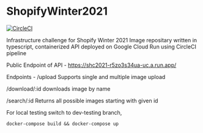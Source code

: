 # ShopifyWinter2021
[![CircleCI](https://circleci.com/gh/madhur4444/ShopifyWinter2021.svg?style=shield)](https://circleci.com/gh/madhur4444/ShopifyWinter2021)

Infrastructure challenge for Shopify Winter 2021
Image repositary written in typescript, containerized API deployed on Google Cloud Run using CircleCI pipeline

Public Endpoint of API - https://shc2021-r5zo3s34ua-uc.a.run.app/

Endpoints -
/upload
Supports single and multiple image upload

/download/:id
downloads image by name

/search/:id
Returns all possible images starting with given id

For local testing switch to dev-testing branch,

```
docker-compose build && docker-compose up
```


